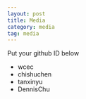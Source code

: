 ```yaml
---
layout: post 
title: Media 
category: media
tag: media
---
```


Put your github ID below

 * wcec
 * chishuchen 
 * tanxinyu
 * DennisChu
